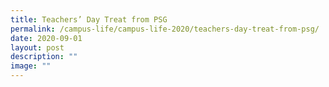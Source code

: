 ```yaml
---
title: Teachers’ Day Treat from PSG
permalink: /campus-life/campus-life-2020/teachers-day-treat-from-psg/
date: 2020-09-01
layout: post
description: ""
image: ""
---
```

